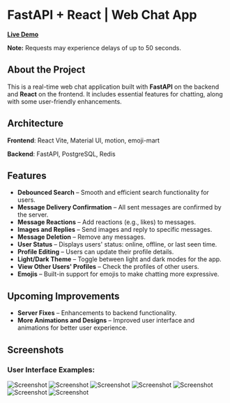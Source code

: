 # FastAPI + React | Web Chat App

[**Live Demo**](https://web-chat-app-1-w28y.onrender.com)

**Note:** Requests may experience delays of up to 50 seconds.

## About the Project

This is a real-time web chat application built with **FastAPI** on the backend and **React** on the frontend. It includes essential features for chatting, along with some user-friendly enhancements.

## Architecture
**Frontend**: React Vite, Material UI, motion, emoji-mart

**Backend**: FastAPI, PostgreSQL, Redis

## Features

- **Debounced Search** – Smooth and efficient search functionality for users.
- **Message Delivery Confirmation** – All sent messages are confirmed by the server.
- **Message Reactions** – Add reactions (e.g., likes) to messages.
- **Images and Replies** – Send images and reply to specific messages.
- **Message Deletion** – Remove any messages.
- **User Status** – Displays users' status: online, offline, or last seen time.
- **Profile Editing** – Users can update their profile details.
- **Light/Dark Theme** – Toggle between light and dark modes for the app.
- **View Other Users' Profiles** – Check the profiles of other users.
- **Emojis** – Built-in support for emojis to make chatting more expressive.

## Upcoming Improvements

- **Server Fixes** – Enhancements to backend functionality.
- **More Animations and Designs** – Improved user interface and animations for better user experience.

## Screenshots

### User Interface Examples:

![Screenshot](https://github.com/user-attachments/assets/6caba69b-092e-4980-8e17-b0290406c78a)
![Screenshot](https://github.com/user-attachments/assets/09f181ca-0a91-4567-b39a-1436b30b108c)
![Screenshot](https://github.com/user-attachments/assets/1d838799-28a8-4aea-a8fa-e5100c2a20ab)
![Screenshot](https://github.com/user-attachments/assets/9a3d472f-7c45-455d-9913-c3fe8987b810)
![Screenshot](https://github.com/user-attachments/assets/c98f24bf-fc63-420a-b52d-9af7882e8126)
![Screenshot](https://github.com/user-attachments/assets/b4ca69e0-b43c-437e-bf8e-a5f851d20df7)
![Screenshot](https://github.com/user-attachments/assets/86763e64-5daa-4351-acf3-4647d4ee06a3)

